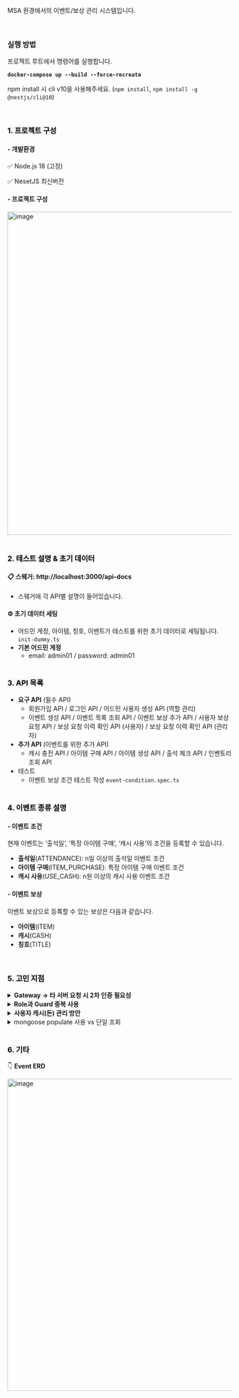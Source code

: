 MSA 환경에서의 이벤트/보상 관리 시스템입니다.

<br>

### 실행 방법

프로젝트 루트에서 명령어를 실행합니다.

**`docker-compose up --build --force-recreate`**

npm install 시 cli v10을 사용해주세요. (`npm install`, `npm install -g @nestjs/cli@10`)

<br>

### <mark style='background-color: #f6f8fa'>1. 프로젝트 구성</mark>

#### - 개발환경

✅ Node.js 18 (고정)

✅ NesetJS 최신버전

#### - 프로젝트 구성
<img width="725" alt="image" src="https://github.com/user-attachments/assets/5fa4ff52-2278-4a4a-b250-64b2646ca91f" />
<br><br>

### <mark style='background-color: #f6f8fa'>2. 테스트 설명 & 초기 데이터</mark>

#### 📋 스웨거: http://localhost:3000/api-docs

- 스웨거에 각 API별 설명이 들어있습니다.

#### ⚙️ 초기 데이터 세팅

- 어드민 계정, 아이템, 칭호, 이벤트가 테스트를 위한 초기 데이터로 세팅됩니다. `init-dummy.ts`
- **기본 어드민 계정**
    - email: admin01 / password: admin01
<br><br>
### <mark style='background-color: #f6f8fa'>3. API 목록</mark>

- **요구 API** (필수 API)
    - 회원가입 API / 로그인 API / 어드민 사용자 생성 API (역할 관리)
    - 이벤트 생성 API / 이벤트 목록 조회 API / 이벤트 보상 추가 API / 사용자 보상 요청 API / 보상 요청 이력 확인 API (사용자) / 보상 요청 이력 확인 API (관리자)
- **추가 API** (이벤트를 위한 추가 API)
    - 캐시 충전 API / 아이템 구매 API / 아이템 생성 API / 출석 체크 API / 인벤토리 조회 API
- 테스트
    - 이벤트 보상 조건 테스트 작성 `event-condition.spec.ts`
<br><br>
### <mark style='background-color: #f6f8fa'>4. 이벤트 종류 설명</mark>
#### - 이벤트 조건
현재 이벤트는 ‘출석일’, ‘특정 아이템 구매’, ‘캐시 사용’의 조건을 등록할 수 있습니다.
- **출석일**(ATTENDANCE): n일 이상의 출석일 이벤트 조건
- **아이템 구매**(ITEM_PURCHASE): 특정 아이템 구매 이벤트 조건
- **캐시 사용**(USE_CASH): n원 이상의 캐시 사용 이벤트 조건

#### - 이벤트 보상

이벤트 보상으로 등록할 수 있는 보상은 다음과 같습니다.
- **아이템**(ITEM)
- **캐시**(CASH)
- **칭호**(TITLE)
<br>

### <mark style='background-color: #f6f8fa'>5. 고민 지점</mark>

<details>
<summary><b>Gateway → 타 서버 요청 시 2차 인증 필요성</b></summary>

Gateway Server에서 Auth/Event Server로 요청을 보낼 시 유저 인증 정보를 어떻게 넘겨줄지에 대하여 고민하였습니다.

1)사용자의 Access Token을 그대로 넘기는 방식

2)토큰의 Payload에서 필요한 정보만 추출하여 넘기는 방식

Auth/Event 서버에서 토큰을 따로 검증하지 않고 **헤더 정보만을 신뢰해도 되는지** 확신이 없었습니다. 하지만 포트를 개방하지 않으면서 **내부 네트워크에서만 접근이 되도록 구성**한다면 요청 헤더를 충분히 신뢰할 수 있는 구조가 된다고 생각하였습니다.

그래서 최종적으로 인증된 사용자의 정보를 헤더에 담아 요청하는 방식으로 구현하였고, HTTP 요청 시마다 헤더를 꺼내오는 공수를 줄이기 위하여 아래와 같은 구조를 만들었습니다.

```ts
export interface RequestHeader extends Record<string, string> {
  readonly user_id: string;
  readonly role: UserRole;
}
```
Gateway에서는 인증된 유저 정보를 context에 저장하고, 이 값을 `@CurrentUserHeader()` 데코레이터를 통해 `RequestHeader` 타입에 맞춰서 바로 헤더를 구성할 수 있도록 하였습니다.

헤더 정보를 받는 Event 서버에서는 아래와같은 데코레이터를 사용하여 헤더에서 유저 정보를 쉽게 꺼낼 수 있게 처리했습니다.

```ts
export const CurrentUser = createParamDecorator(
  (data: unknown, ctx: ExecutionContext): CurrentUser => {
    const request = ctx.switchToHttp().getRequest();
    const userId = request.headers['user_id'];
    const role = request.headers['role'];

    if (!userId || !role) {
      throw new UnauthorizedException('확인할 수 없는 사용자입니다.');
    }

    return { userId, role };
  },
);
```

</details>



<details>
<summary><b>Role과 Guard 중복 사용</b></summary>

인증과 인가 처리를 할 경우 각각 `@UserGuards()`와 `@Roles()`을 **별도로 지정해줘야 하는 번거로움**이 있었습니다. 만약 인증과 인가 처리를 동시에 진행할 경우 아래와 같이 작성해야 했습니다.

```ts
@UseGuards(JwtAuthGuard, RolesGuard)
@Roles('admin')
@Get('test')
getTest() {
  return 'test';
}
```

인증과 인가를 같이 처리하는 경우가 많았기에 이를 두 번 선언할 필요가 없다고 생각하였고,

권한 처리가 필요할 경우 두 데코레이터를 하나의 커스텀 데코레이터로 묶어 한 번에 사용할 수 있도록 만들어주었습니다.

```ts
export function AuthRoleGuard(...roles: UserRole[]) {
  return applyDecorators(Roles(roles), UseGuards(JwtAuthGuard, RolesGuard));
}

👇 아래와 같이 사용
@AuthRoleGuard(UserRole.ADMIN, UserRole.AUDITOR, UserRole.OPERATOR)
```

</details>

<details>
<summary><b>사용자 캐시(돈) 관리 방안</b></summary>

현재 캐시와 관련한 도큐먼트는 사용자 **지갑 도큐먼트**와 **캐시 로그 도큐먼트**가 있습니다.

사용자 지갑 도큐먼트는 사용자의 현재 잔고를 기록하고, 캐시 사용 로그는 모든 사용과 충전 로그를 기록하게 됩니다.

이때, 지갑 도큐먼트에 일어나는 모든 일들은 필수적으로 캐시 사용 로그에 들어가야 했습니다.

예시로 아이템을 구매와 충전 등과 관련된 행위를 하면 1) 사용자 지갑(잔액) 정보 업데이트 2) 캐시 로그 생성 의 플로우로 진행합니다.

이 상황에서 로그를 service 단이 아니라 repository 단에서 한번에 쌓아도 되는지에 대한 고민이 생겼습니다. 

그렇게 되면 WalletRepository에서 CashLogSchema와의 의존성이 생기게 되지만, 로그가 필수적으로 들어가야한다는 조건에 있어서 더 안정적이게 된다는 장점이 있었습니다.

고민 결과 둘은 묶여서 함께 일어나야하는 작업이라고 판단하였고, 서비스 단에서 따로 로그 생성을 요청하는 것이 불안정하고 실수할 확률이 높아진다고 생각하여 WalletRepository에서 CashLogSchema의 의존을 추가하였습니다.
  
</details>

<details>
<summary>mongoose populate 사용 vs 단일 조회</summary>

</details>

<br>

### <mark style='background-color: #f6f8fa'>6. 기타</mark>

👇 **Event ERD**

<img width="700" alt="image" src="https://github.com/user-attachments/assets/841f089d-f906-4f7e-a9ea-2ce371d83712" />
